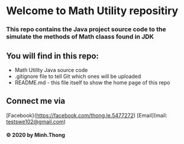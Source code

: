# Welcome to Math Utility repositiry

### This repo contains the Java project source code to the simulate the methods of Math claass found in JDK

## You will find in this repo: 
* Math Utility Java source code
* .gitignore file to tell Git which ones will be uploaded
* README.md - this file itself to show the home page of this repo

## Connect me via
[Facebook}(https://facebook.com/thong.le.5477272)
[Email](mail: testswe102@gmail.com)

#### © 2020 by Minh.Thong
